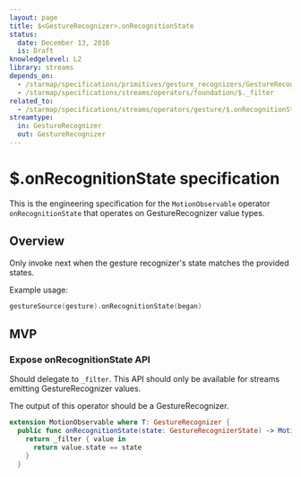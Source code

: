 ```yaml
---
layout: page
title: $<GestureRecognizer>.onRecognitionState
status:
  date: December 13, 2016
  is: Draft
knowledgelevel: L2
library: streams
depends_on:
  - /starmap/specifications/primitives/gesture_recognizers/GestureRecognizer
  - /starmap/specifications/streams/operators/foundation/$._filter
related_to:
  - /starmap/specifications/streams/operators/gesture/$.onRecognitionStates
streamtype:
  in: GestureRecognizer
  out: GestureRecognizer
---
```


# $<GestureRecognizer>.onRecognitionState specification

This is the engineering specification for the `MotionObservable` operator `onRecognitionState` that
operates on GestureRecognizer value types.

## Overview

Only invoke next when the gesture recognizer's state matches the provided states.

Example usage:

```swift
gestureSource(gesture).onRecognitionState(began)
```

## MVP

### Expose onRecognitionState API

Should delegate to `_filter`. This API should only be available for streams emitting
GestureRecognizer values.

The output of this operator should be a GestureRecognizer.

```swift
extension MotionObservable where T: GestureRecognizer {
  public func onRecognitionState(state: GestureRecognizerState) -> MotionObservable<T> {
    return _filter { value in
      return value.state == state
    }
  }
```
